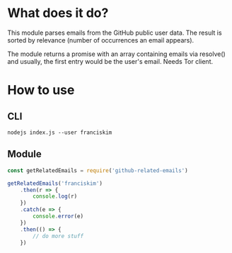 # What does it do?
This module parses emails from the GitHub public user data. The result is sorted by relevance (number of occurrences an email appears).

The module returns a promise with an array containing emails via resolve() and usually, the first entry would be the user's email. Needs Tor client.


# How to use

## CLI
`nodejs index.js --user franciskim`

## Module
```javascript
const getRelatedEmails = require('github-related-emails')

getRelatedEmails('franciskim')
    .then(r => {
        console.log(r)
    })
    .catch(e => {
        console.error(e)
    })
    .then(() => {
        // do more stuff
    })
```

